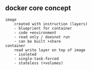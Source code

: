 ## docker core concept
    image
        created with instruction (layers)
        - blueprient for container 
        - code +environment 
        - read only / doesnot run
        - can be built +share
    container
        read write layer on top of image 
        - isoleted 
        - single-task-forced 
        - stateless (+volumes)
